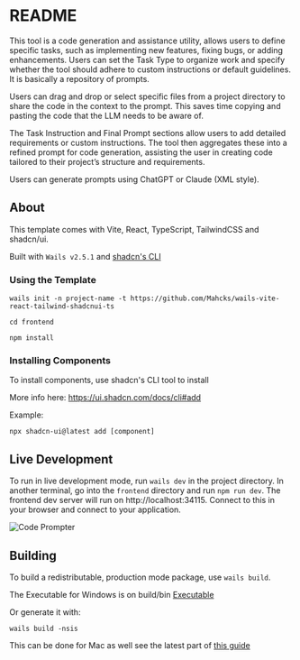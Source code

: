# README

This tool is a code generation and assistance utility, allows users to define specific tasks, such as implementing new features, fixing bugs, or adding enhancements. Users can set the Task Type to organize work and specify whether the tool should adhere to custom instructions or default guidelines. It is basically a repository of prompts.

Users can drag and drop or select specific files from a project directory to share the code in the context to the prompt. This saves time copying and pasting the code that the LLM needs to be aware of.

The Task Instruction and Final Prompt sections allow users to add detailed requirements or custom instructions. The tool then aggregates these into a refined prompt for code generation, assisting the user in creating code tailored to their project’s structure and requirements.

Users can generate prompts using ChatGPT or Claude (XML style).

## About

This template comes with Vite, React, TypeScript, TailwindCSS and shadcn/ui.

Built with `Wails v2.5.1` and [shadcn's CLI](https://ui.shadcn.com/docs/cli)

### Using the Template
```console
wails init -n project-name -t https://github.com/Mahcks/wails-vite-react-tailwind-shadcnui-ts
```

```console
cd frontend
```

```console
npm install
```

### Installing Components
To install components, use shadcn's CLI tool to install

More info here: https://ui.shadcn.com/docs/cli#add

Example:
```console
npx shadcn-ui@latest add [component]
```

## Live Development

To run in live development mode, run `wails dev` in the project directory. In another terminal, go into the `frontend`
directory and run `npm run dev`. The frontend dev server will run on http://localhost:34115. Connect to this in your
browser and connect to your application.

![Code Prompter](https://github.com/danielsobrado/code-prompter/blob/main/images/image.png)

## Building

To build a redistributable, production mode package, use `wails build`.

The Executable for Windows is on build/bin [Executable](https://github.com/danielsobrado/code-prompter/tree/main/build/bin/CodePrompter.exe)

Or generate it with:

```console
wails build -nsis
```
This can be done for Mac as well see the latest part of [this guide](https://wails.io/docs/guides/windows-installer/)
